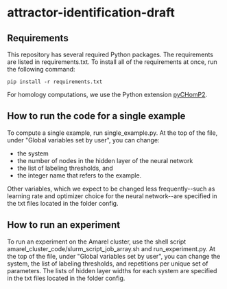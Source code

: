# attractor-identification-draft

## Requirements
This repository has several required Python packages. The requirements are listed in requirements.txt. To install all of the requirements at once, run the following command:

```pip install -r requirements.txt```

For homology computations, we use the Python extension [pyCHomP2](https://pypi.org/project/pychomp2/).


## How to run the code for a single example
To compute a single example, run single_example.py. At the top of the file, under "Global variables set by user", you can change:
- the system
- the number of nodes in the hidden layer of the neural network
- the list of labeling thresholds, and
- the integer name that refers to the example.

Other variables, which we expect to be changed less frequently--such as learning rate and optimizer choice for the neural network--are specified in the txt files located in the folder config.

## How to run an experiment
To run an experiment on the Amarel cluster, use the shell script amarel_cluster_code/slurm_script_job_array.sh and run_experiment.py. At the top of the file, under "Global variables set by user", you can change the system, the list of labeling thresholds, and repetitions per unique set of parameters. The lists of hidden layer widths for each system are specified in the txt files located in the folder config.